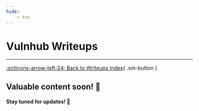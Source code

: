 ```yaml
---
hide:
    - toc
---
```


# **Vulnhub Writeups**

---

[:octicons-arrow-left-24: Back to Writeups Index](../index.md){ .sm-button }

## Valuable content soon! 🚀  
#### Stay tuned for updates! 🌟